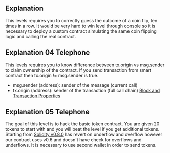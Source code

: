 ## Explanation

This levels requires you to correctly guess the outcome of a coin flip, ten times in a row. It would be very hard to win level through console so it is necessary to deploy a custom contract simulating the same coin flipping logic and calling the real contract.

## Explanation 04 Telephone

This levels requires you to know difference between tx.origin vs msg.sender to claim ownership of the contract. If you send transaction from smart contract then tx.origin != msg.sender is true.
- msg.sender (address): sender of the message (current call)
- tx.origin (address): sender of the transaction (full call chain)
[Block and Transaction Properties](https://docs.soliditylang.org/en/develop/units-and-global-variables.html#block-and-transaction-properties)

## Explanation 05 Telephone

The goal of this level is to hack the basic token contract. You are given 20 tokens to start with and you will beat the level if you get additional tokens. Starting from [Solidity v0.8.0](https://docs.soliditylang.org/en/v0.8.10/080-breaking-changes.html#solidity-v0-8-0-breaking-changes) has revert on underflow and overflow however our contract uses v0.6 and doesn't have check for overflows and underflows. It is necessary to use second wallet in order to send tokens.